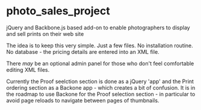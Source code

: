 # photo_sales_project
jQuery and Backbone.js based add-on to enable photographers to display and sell prints on their web site

The idea is to keep this very simple. Just a few files. No installation routine. No database - the pricing details
are entered into an XML file. 

There *may* be an optional admin panel for those who don't feel comfortable editing XML files. 

Currently the Proof seelction section is done as a jQuery 'app' and the Print ordering section as a Backone app - which creates a bit of confusion. It is in the roadmap to use Backone for the Proof selection section - in particular to avoid page reloads to navigate between pages of thumbnails.
